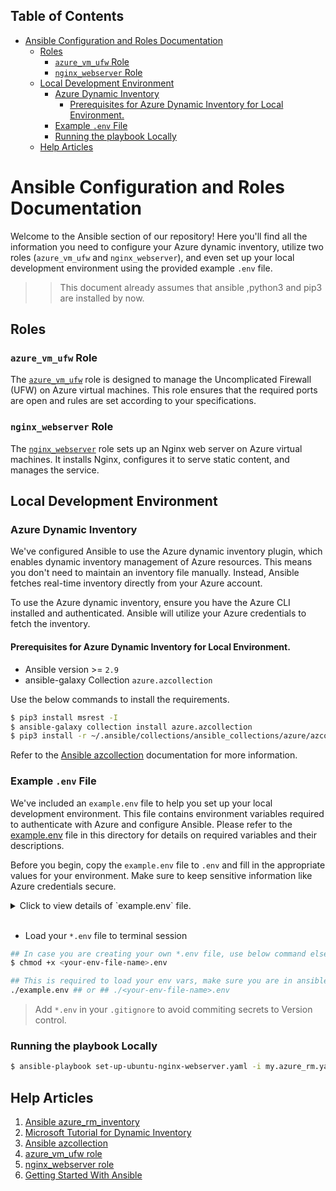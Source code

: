 ## Table of Contents

- [Ansible Configuration and Roles Documentation](#ansible-configuration-and-roles-documentation)
  - [Roles](#roles)
    - [`azure_vm_ufw` Role](#azure_vm_ufw-role)
    - [`nginx_webserver` Role](#nginx_webserver-role)
  - [Local Development Environment](#local-development-environment)
    - [Azure Dynamic Inventory](#azure-dynamic-inventory)
      - [Prerequisites for Azure Dynamic Inventory for Local Environment.](#prerequisites-for-azure-dynamic-inventory-for-local-environment)
    - [Example `.env` File](#example-env-file)
    - [Running the playbook Locally](#running-the-playbook-locally)
  - [Help Articles](#help-articles)

# Ansible Configuration and Roles Documentation

Welcome to the Ansible section of our repository! Here you'll find all the information you need to configure your Azure dynamic inventory, utilize two roles (`azure_vm_ufw` and `nginx_webserver`), and even set up your local development environment using the provided example `.env` file.

>> This document already assumes that ansible ,python3 and pip3 are installed by now.

## Roles

### `azure_vm_ufw` Role

The [`azure_vm_ufw`](./roles/azure_vm_ufw/) role is designed to manage the Uncomplicated Firewall (UFW) on Azure virtual machines. This role ensures that the required ports are open and rules are set according to your specifications.

### `nginx_webserver` Role

The [`nginx_webserver`](./roles/nginx_webserver/) role sets up an Nginx web server on Azure virtual machines. It installs Nginx, configures it to serve static content, and manages the service.

## Local Development Environment

### Azure Dynamic Inventory

We've configured Ansible to use the Azure dynamic inventory plugin, which enables dynamic inventory management of Azure resources. This means you don't need to maintain an inventory file manually. Instead, Ansible fetches real-time inventory directly from your Azure account.

To use the Azure dynamic inventory, ensure you have the Azure CLI installed and authenticated. Ansible will utilize your Azure credentials to fetch the inventory.

#### Prerequisites for Azure Dynamic Inventory for Local Environment.

- Ansible version >= `2.9`
- ansible-galaxy Collection `azure.azcollection`

Use the below commands to install the requirements.
```bash
$ pip3 install msrest -I
$ ansible-galaxy collection install azure.azcollection
$ pip3 install -r ~/.ansible/collections/ansible_collections/azure/azcollection/requirements-azure.txt
```

Refer to the [Ansible azcollection](https://galaxy.ansible.com/azure/azcollection?extIdCarryOver=true&sc_cid=701f2000001OH7YAAW) documentation for more information.


### Example `.env` File

We've included an `example.env` file to help you set up your local development environment. This file contains environment variables required to authenticate with Azure and configure Ansible. Please refer to the [example.env](example.env) file in this directory for details on required variables and their descriptions.

Before you begin, copy the `example.env` file to `.env` and fill in the appropriate values for your environment. Make sure to keep sensitive information like Azure credentials secure.

<details>
<summary>Click to view details of `example.env` file.</summary>

```bash
#!/usr/bin/env bash

## Ansible Env Vars:
## https://docs.ansible.com/ansible/latest/scenario_guides/guide_azure.html
## https://learn.microsoft.com/en-us/azure/developer/ansible/install-on-linux-vm?tabs=azure-cli#create-azure-credentials

export AZURE_CLIENT_ID=""                     ## Azure client ID
export AZURE_SECRET=""                        ## Azure client secret ID
export AZURE_TENANT=""                        ## Azure tenant ID
export AZURE_SUBSCRIPTION_ID=""               ## Azure subscription ID

```
</details>
</br>

- Load your `*.env` file to terminal session
```bash
## In case you are creating your own *.env file, use below command else ignore
$ chmod +x <your-env-file-name>.env

## This is required to load your env vars, make sure you are in ansible directory
./example.env ## or ## ./<your-env-file-name>.env
```

> Add `*.env` in your `.gitignore` to avoid commiting secrets to Version control.

### Running the playbook Locally

```bash
$ ansible-playbook set-up-ubuntu-nginx-webserver.yaml -i my.azure_rm.yaml --private-key <path-to-your-private-key>
```

## Help Articles

1. [Ansible azure_rm_inventory](https://docs.ansible.com/ansible/latest/collections/azure/azcollection/azure_rm_inventory.html)
2. [ Microsoft Tutorial for Dynamic Inventory](https://learn.microsoft.com/en-us/azure/developer/ansible/dynamic-inventory-configure?tabs=azure-cli)
3. [Ansible azcollection](https://galaxy.ansible.com/azure/azcollection?extIdCarryOver=true&sc_cid=701f2000001OH7YAAW)
4. [azure_vm_ufw role](./roles/azure_vm_ufw/README.md)
5. [nginx_webserver role](./roles/nginx_webserver/README.md)
6. [Getting Started With Ansible](https://docs.ansible.com/ansible/latest/getting_started/index.html)

